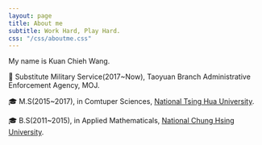 ```yaml
---
layout: page
title: About me
subtitle: Work Hard, Play Hard.
css: "/css/aboutme.css"
---
```


My name is Kuan Chieh Wang. 

 :briefcase:  Substitute Military Service(2017~Now), Taoyuan Branch Administrative Enforcement Agency, MOJ.

 :mortar_board:  M.S(2015~2017), in Comtuper Sciences, [National Tsing Hua University](http://www.nthu.edu.tw/).

 :mortar_board:  B.S(2011~2015), in Applied Mathematicals, [National Chung Hsing University](https://www.nchu.edu.tw/index).

<span class="fa fa-graduation-cap about-icon"></span>
